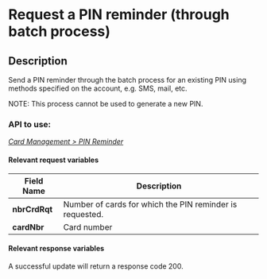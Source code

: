 # Request a PIN reminder (through batch process)

## Description

Send a PIN reminder through the batch process for an existing PIN using methods specified on the account, e.g. SMS, mail, etc.

NOTE: This process cannot be used to generate a new PIN.

### API to use: 

*[Card Management > PIN Reminder](../api/?type=post&path=/fv_emea/v1/pinReminder)*

#### Relevant request variables

| Field Name    | Description                                              |
|---------------|----------------------------------------------------------|
| **nbrCrdRqt** | Number of cards for which the PIN reminder is requested. |
| **cardNbr**   | Card number                                              |

#### Relevant response variables

A successful update will return a response code 200.
